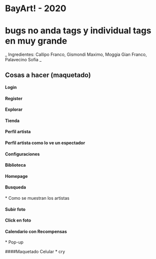 # BayArt! - 2020

# bugs no anda tags y individual tags en muy grande

_ Ingredientes: Callipo Franco, Gismondi Maximo, Moggia Gian Franco, Palavecino Sofia _

## **Cosas a hacer (maquetado)**

#### Login

#### Register

#### Explorar

#### Tienda

#### Perfil artista

#### Perfil artista como lo ve un espectador

#### Configuraciones

#### Biblioteca

#### Homepage

#### Busqueda

\* Como se muestran los artistas

#### Subir foto

#### Click en foto

#### Calendario con Recompensas

\* Pop-up

####Maquetado Celular \* cry
